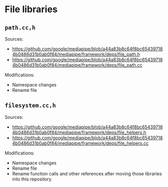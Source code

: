 # File libraries

## `path.cc,h`

Sources:

* https://github.com/google/mediapipe/blob/a44a83b8c64f8bc654397184b0486d31b0ab0f84/mediapipe/framework/deps/file_path.h
* https://github.com/google/mediapipe/blob/a44a83b8c64f8bc654397184b0486d31b0ab0f84/mediapipe/framework/deps/file_path.cc

Modifications:

* Namespace changes
* Rename file

## `filesystem.cc,h`

Sources:

* https://github.com/google/mediapipe/blob/a44a83b8c64f8bc654397184b0486d31b0ab0f84/mediapipe/framework/deps/file_helpers.h
* https://github.com/google/mediapipe/blob/a44a83b8c64f8bc654397184b0486d31b0ab0f84/mediapipe/framework/deps/file_helpers.cc

Modifications:

* Namespace changes
* Rename file
* Rename function calls and other references after moving those libraries into
  this repository.
